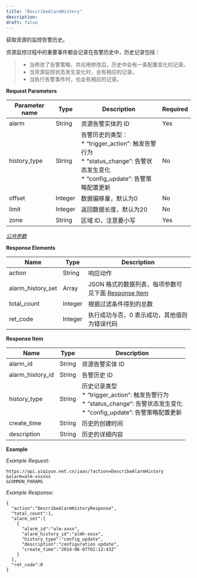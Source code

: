 ```yaml
---
title: "DescribeAlarmHistory"
description: 
draft: false
---
```


获取资源的监控告警历史。

资源监控过程中的重要事件都会记录在告警历史中，历史记录包括：

> 
> 
> *   当修改了告警策略，并应用修改后，历史中会有一条配置变化的记录。
> *   当资源监控状态发生变化时，会有相应的记录。
> *   当执行告警事件时，也会有相应的记录。
> 
> 

**Request Parameters**

| Parameter name | Type | Description | Required |
| --- | --- | --- | --- |
| alarm | String | 资源告警实体的 ID | Yes |
| history_type | String | 告警历史的类型：<br/>*   “trigger_action”: 触发告警行为<br/>*   “status_change”: 告警状态发生变化<br/>*   “config_update”: 告警策略配置更新 | No |
| offset | Integer | 数据偏移量，默认为0 | No |
| limit | Integer | 返回数据长度，默认为20 | No |
| zone | String | 区域 ID，注意要小写 | Yes |

[_公共参数_](../../../parameters/)

**Response Elements**

| Name | Type | Description |
| --- | --- | --- |
| action | String | 响应动作 |
| alarm_history_set | Array | JSON 格式的数据列表，每项参数可见下面 [Response Item](#response-item) |
| total_count | Integer | 根据过滤条件得到的总数 |
| ret_code | Integer | 执行成功与否，0 表示成功，其他值则为错误代码 |

**Response Item**

| Name | Type | Description |
| --- | --- | --- |
| alarm_id | String | 资源告警实体 ID |
| alarm_history_id | String | 告警历史 ID |
| history_type | String | 历史记录类型<br/>*   “trigger_action”: 触发告警行为<br/>*   “status_change”: 告警状态发生变化<br/>*   “config_update”: 告警策略配置更新 |
| create_time | String | 历史的创建时间 |
| description | String | 历史的详细内容 |

**Example**

_Example Request_:

```
https://api.yiqiyun.net.cn/iaas/?action=DescribeAlarmHistory
&alarm=alm-xxxxxx
&COMMON_PARAMS
```

_Example Response_:

```
{
  "action":"DescribeAlarmHistoryResponse",
  "total_count":1,
  "alarm_set":[
    {
      "alarm_id":"alm-xxxx",
      "alarm_history_id":"almh-xxxx",
      "history_type":"config_update",
      "description":"configuration update",
      "create_time":"2014-06-07T02:12:43Z"
    }
  ],
  "ret_code":0
}
```
